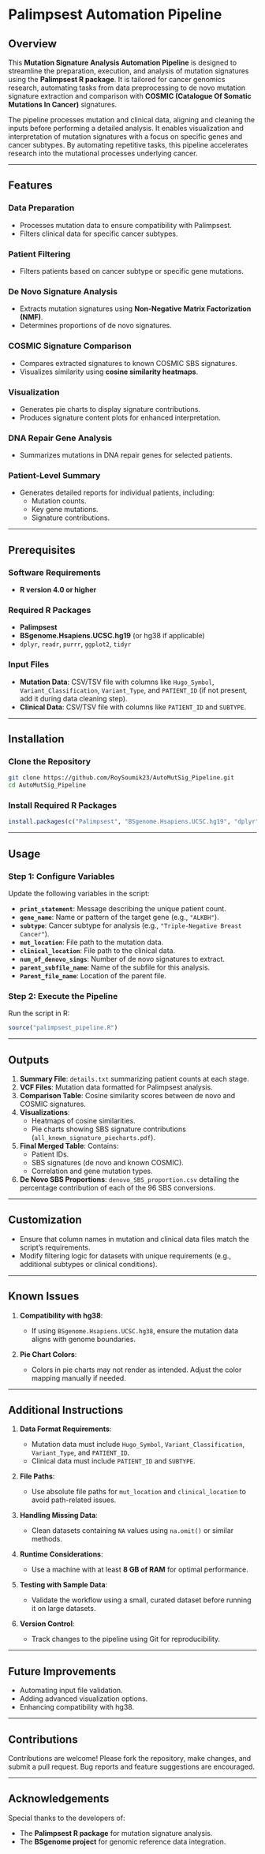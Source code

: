 # Palimpsest Automation Pipeline  

## Overview  
This **Mutation Signature Analysis Automation Pipeline** is designed to streamline the preparation, execution, and analysis of mutation signatures using the **Palimpsest R package**. It is tailored for cancer genomics research, automating tasks from data preprocessing to de novo mutation signature extraction and comparison with **COSMIC (Catalogue Of Somatic Mutations In Cancer)** signatures.  

The pipeline processes mutation and clinical data, aligning and cleaning the inputs before performing a detailed analysis. It enables visualization and interpretation of mutation signatures with a focus on specific genes and cancer subtypes. By automating repetitive tasks, this pipeline accelerates research into the mutational processes underlying cancer.  

---

## Features  

### Data Preparation  
- Processes mutation data to ensure compatibility with Palimpsest.  
- Filters clinical data for specific cancer subtypes.  

### Patient Filtering  
- Filters patients based on cancer subtype or specific gene mutations.  

### De Novo Signature Analysis  
- Extracts mutation signatures using **Non-Negative Matrix Factorization (NMF)**.  
- Determines proportions of de novo signatures.  

### COSMIC Signature Comparison  
- Compares extracted signatures to known COSMIC SBS signatures.  
- Visualizes similarity using **cosine similarity heatmaps**.  

### Visualization  
- Generates pie charts to display signature contributions.  
- Produces signature content plots for enhanced interpretation.  

### DNA Repair Gene Analysis  
- Summarizes mutations in DNA repair genes for selected patients.  

### Patient-Level Summary  
- Generates detailed reports for individual patients, including:  
  - Mutation counts.  
  - Key gene mutations.  
  - Signature contributions.  

---

## Prerequisites  

### Software Requirements  
- **R version 4.0 or higher**  

### Required R Packages  
- **Palimpsest**  
- **BSgenome.Hsapiens.UCSC.hg19** (or hg38 if applicable)  
- `dplyr`, `readr`, `purrr`, `ggplot2`, `tidyr`  

### Input Files  
- **Mutation Data**: CSV/TSV file with columns like `Hugo_Symbol`, `Variant_Classification`, `Variant_Type`, and `PATIENT_ID` (if not present, add it during data cleaning step).  
- **Clinical Data**: CSV/TSV file with columns like `PATIENT_ID` and `SUBTYPE`.  

---

## Installation  

### Clone the Repository  
```bash
git clone https://github.com/RoySoumik23/AutoMutSig_Pipeline.git
cd AutoMutSig_Pipeline
```  

### Install Required R Packages  
```R
install.packages(c("Palimpsest", "BSgenome.Hsapiens.UCSC.hg19", "dplyr", "readr", "purrr", "ggplot2", "tidyr"))  
```  

---

## Usage  

### Step 1: Configure Variables  
Update the following variables in the script:  
- **`print_statement`**: Message describing the unique patient count.  
- **`gene_name`**: Name or pattern of the target gene (e.g., `"ALKBH"`).  
- **`subtype`**: Cancer subtype for analysis (e.g., `"Triple-Negative Breast Cancer"`).  
- **`mut_location`**: File path to the mutation data.  
- **`clinical_location`**: File path to the clinical data.  
- **`num_of_denovo_sings`**: Number of de novo signatures to extract.  
- **`parent_subfile_name`**: Name of the subfile for this analysis.  
- **`Parent_file_name`**: Location of the parent file.  

### Step 2: Execute the Pipeline  
Run the script in R:  
```R
source("palimpsest_pipeline.R")  
```  

---

## Outputs  

1. **Summary File**: `details.txt` summarizing patient counts at each stage.  
2. **VCF Files**: Mutation data formatted for Palimpsest analysis.  
3. **Comparison Table**: Cosine similarity scores between de novo and COSMIC signatures.  
4. **Visualizations**:  
   - Heatmaps of cosine similarities.  
   - Pie charts showing SBS signature contributions (`all_known_signature_piecharts.pdf`).  
5. **Final Merged Table**: Contains:  
   - Patient IDs.  
   - SBS signatures (de novo and known COSMIC).  
   - Correlation and gene mutation types.  
6. **De Novo SBS Proportions**: `denovo_SBS_proportion.csv` detailing the percentage contribution of each of the 96 SBS conversions.  

---

## Customization  

- Ensure that column names in mutation and clinical data files match the script’s requirements.  
- Modify filtering logic for datasets with unique requirements (e.g., additional subtypes or clinical conditions).  

---

## Known Issues  

1. **Compatibility with hg38**:  
   - If using `BSgenome.Hsapiens.UCSC.hg38`, ensure the mutation data aligns with genome boundaries.  

2. **Pie Chart Colors**:  
   - Colors in pie charts may not render as intended. Adjust the color mapping manually if needed.  

---

## Additional Instructions  

1. **Data Format Requirements**:  
   - Mutation data must include `Hugo_Symbol`, `Variant_Classification`, `Variant_Type`, and `PATIENT_ID`.  
   - Clinical data must include `PATIENT_ID` and `SUBTYPE`.  

2. **File Paths**:  
   - Use absolute file paths for `mut_location` and `clinical_location` to avoid path-related issues.  

3. **Handling Missing Data**:  
   - Clean datasets containing `NA` values using `na.omit()` or similar methods.  

4. **Runtime Considerations**:  
   - Use a machine with at least **8 GB of RAM** for optimal performance.  

5. **Testing with Sample Data**:  
   - Validate the workflow using a small, curated dataset before running it on large datasets.  

6. **Version Control**:  
   - Track changes to the pipeline using Git for reproducibility.  

---

## Future Improvements  

- Automating input file validation.  
- Adding advanced visualization options.  
- Enhancing compatibility with hg38.  

---

## Contributions  

Contributions are welcome! Please fork the repository, make changes, and submit a pull request. Bug reports and feature suggestions are encouraged.  

---

## Acknowledgements  

Special thanks to the developers of:  
- The **Palimpsest R package** for mutation signature analysis.  
- The **BSgenome project** for genomic reference data integration.  

